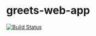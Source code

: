 # greets-web-app

[![Build Status](https://app.travis-ci.com/My-Kairo/greets-web-app.svg?branch=master)](https://app.travis-ci.com/My-Kairo/greets-web-app)
